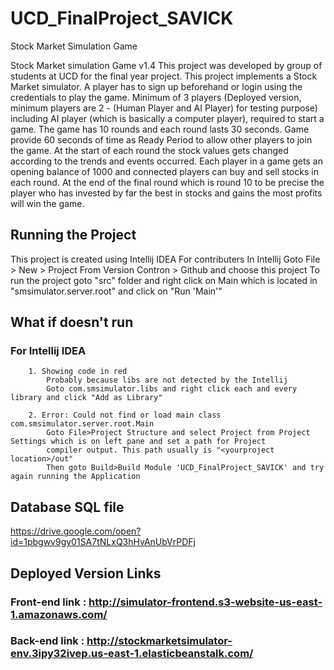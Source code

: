 # UCD_FinalProject_SAVICK
Stock Market Simulation Game 

Stock Market simulation Game v1.4
This project was developed by group of students at UCD for the final year project. This project implements a Stock Market simulator. A player has to sign up beforehand or login using the credentials to play the game. Minimum of 3 players (Deployed version, minimum players are 2 - (Human Player and AI Player) for testing purpose) including AI player (which is basically a computer player), required to start a game. The game has 10 rounds and each round lasts 30 seconds. Game provide 60 seconds of time as Ready Period to allow other players to join the game. At the start of each round the stock values gets changed according to the trends and events occurred. Each player in a game gets an opening balance of 1000 and connected players can buy and sell stocks in each round. At the end of the final round which is round 10 to be precise the player who has invested by far the best in stocks and gains the most profits will win the game.

## Running the Project
This project is created using Intellij IDEA
For contributers
In Intellij
Goto File > New > Project From Version Contron > Github and choose this project
To run the project goto "src" folder and right click on Main which is located in "smsimulator.server.root" and click on "Run 'Main'"

## What if doesn't run 
  ### For Intellij IDEA

```
    1. Showing code in red
        Probably because libs are not detected by the Intellij
        Goto com.smsimulator.libs and right click each and every library and click "Add as Library"
      
    2. Error: Could not find or load main class com.smsimulator.server.root.Main
        Goto File>Project Structure and select Project from Project Settings which is on left pane and set a path for Project  
        compiler output. This path usually is "<yourproject location>/out"
        Then goto Build>Build Module 'UCD_FinalProject_SAVICK' and try again running the Application
```

## Database SQL file
  https://drive.google.com/open?id=1pbgwv9gy01SA7tNLxQ3hHvAnUbVrPDFj
  
## Deployed Version Links
  ### Front-end link : http://simulator-frontend.s3-website-us-east-1.amazonaws.com/
  ### Back-end link  : http://stockmarketsimulator-env.3ipy32ivep.us-east-1.elasticbeanstalk.com/
